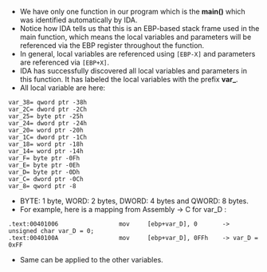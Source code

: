 - We have only one function in our program which is the **main()** which was identified automatically by IDA.
- Notice how IDA tells us that this is an EBP-based stack frame used in the main function, which means the local variables and parameters will be referenced via the EBP register throughout the function.
- In general, local variables are referenced using `[EBP-X]` and parameters are referenced via `[EBP+X]`.
- IDA has successfully discovered all local variables and parameters in this function. It has labeled the local variables with the prefix **var\_**.
- All local variable are here:

```
var_38= qword ptr -38h
var_2C= dword ptr -2Ch
var_25= byte ptr -25h
var_24= dword ptr -24h
var_20= word ptr -20h
var_1C= dword ptr -1Ch
var_18= word ptr -18h
var_14= word ptr -14h
var_F= byte ptr -0Fh
var_E= byte ptr -0Eh
var_D= byte ptr -0Dh
var_C= dword ptr -0Ch
var_8= qword ptr -8
```

- BYTE: 1 byte, WORD: 2 bytes, DWORD: 4 bytes and QWORD: 8 bytes.
- For example, here is a mapping from Assembly -> C for var_D :

```
.text:00401006                 mov     [ebp+var_D], 0       -> unsigned char var_D = 0;
.text:0040100A                 mov     [ebp+var_D], 0FFh    -> var_D = 0xFF
```

- Same can be applied to the other variables.
